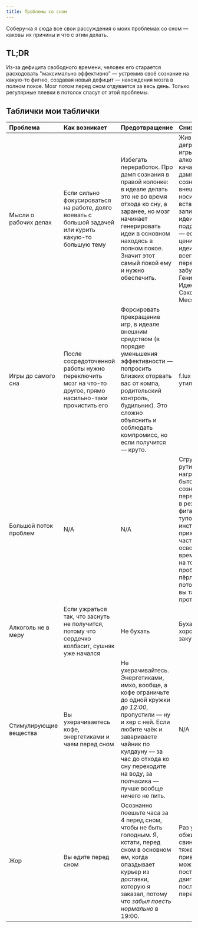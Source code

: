 ```yaml
---
title: Проблемы со сном
---
```


Соберу-ка я сюда все свои рассуждения о моих проблемах со сном — каковы их причины и что с этим делать.

## TL;DR

Из-за дефицита свободного времени, человек его старается расходовать "максимально эффективно" — устремив своё сознание на какую-то фигню, создавая новый дефицит — нахождения мозга в полном покое. Мозг потом перед сном отдувается за весь день. Только регулярные плевки в потолок спасут от этой проблемы.

## Таблички мои таблички

| Проблема | Как возникает | Предотвращение | Снижение вреда |
|:----|:----|:----|:----|
| Мысли о рабочих делах | Если сильно фокусироваться на работе, долго воевать с большой задачей или курить какую-то большую тему | Избегать переработок. Про дамп сознания в правой колонке: в идеале делать это не во время отхода ко сну, а заранее, но мозг начинает генерировать идеи в основном находясь в полном покое. Значит этот самый покой ему и нужно обеспечить. | Живительная деградация, игры, фильмы, алкоголь в меру, качалка. Можно дампить сознание на внешние носители — вставайте, записывайте идеи со всеми подробностями — если Вы цените свои идеи, то скорее всего будете переживать что забудете Эту Гениальную Идею Которая Сэкономит 2 Месяца Работы. |
| Игры до самого сна | После сосредоточенной работы нужно переключить мозг на что-то другое, прямо насильно-таки прочистить его | Форсировать прекращение игр, в идеале внешним средством (в порядке уменьшения эффективности — попросить близких оторвать вас от компа, родительский контроль, будильник). Это сложно объяснить и соблюдать компромисс, но если получится — круто. | f.lux и подобные утилиты |
| Большой поток проблем | N/A | N/A | Сгружайте рутинную нагрузку (хотя бы бытовуху) с сознания, переключайтесь в режим робота, фигачьте всё тупо по инструкциям, не приходя в себя, а часть освободившегося времени тратьте на то, чтобы проблемы не пёрли таким потоком, долго вы так не протянете. |
| Алкоголь не в меру | Если ужраться так, что заснуть не получится, потому что сердечко колбасит, сушняк уже начался | Не бухать | Бухать в меру, хорошо закусывать |
| Стимулирующие вещества | Вы ухерачиваетесь кофе, энергетиками и чаем перед сном | Не ухерачивайтесь. Энергетиками, имхо, вообще, а кофе ограничьте до одной кружки _до 12:00_, пропустили — ну и хер с ней. Если любите чаёк и завариваете чайник по кулдауну — за час до отхода ко сну переходите на воду, за полчасика — лучше вообще ничего не пить. | N/A |
| Жор | Вы едите перед сном | Осознанно поешьте часа за 4 перед сном, чтобы не быть голодным. Я, кстати, перед сном в основном ем, когда опаздывает курьер из доставки, которую я заказал, потому что _забыл поесть нормально_ в 19:00. | Раз уж ешьте, не обжирайтесь как свинья. Если тяжело привыкать — можно постепенно двигать время последнего перекуса. |
